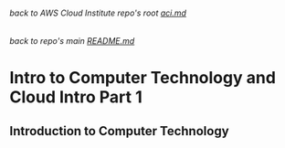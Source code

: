 ###### back to AWS Cloud Institute repo's root [aci.md](../aci.md)
###### back to repo's main [README.md](../../../README.md)
# Intro to Computer Technology and Cloud Intro Part 1
## Introduction to Computer Technology
